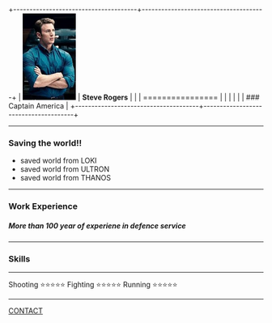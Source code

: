 +--------------------------------------+--------------------------------------+
| ![Steve Rogers](Captain.jpg)         | **Steve Rogers**                     |
|                                      | ================                     |
|                                      |                                      |
|                                      | ### Captain America                  |
+--------------------------------------+--------------------------------------+

* * * * *

### Saving the world!!

-   saved world from LOKI
-   saved world from ULTRON
-   saved world from THANOS

* * * * *

### Work Experience

##### More than 100 year of experiene in defence service

* * * * *

### Skills

  ---------- -------
  Shooting   ⭐⭐⭐⭐⭐
  Fighting   ⭐⭐⭐⭐⭐
  Running    ⭐⭐⭐⭐⭐
  ---------- -------

[CONTACT](contact.html)
